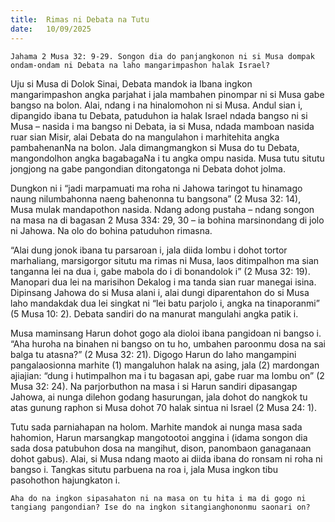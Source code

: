 ```yaml
---
title:  Rimas ni Debata na Tutu
date:   10/09/2025
---
```


`Jahama 2 Musa 32: 9-29. Songon dia do panjangkonon ni si Musa dompak ondam-ondam ni Debata na laho mangarimpashon halak Israel?`

Uju si Musa di Dolok Sinai, Debata mandok ia Ibana ingkon mangarimpashon angka parjahat i jala mambahen pinompar ni si Musa gabe bangso na bolon. Alai, ndang i na hinalomohon ni si Musa. Andul sian i, dipangido ibana tu Debata, patuduhon ia halak Israel ndada bangso ni si Musa – nasida i ma bangso ni Debata, ia si Musa, ndada mamboan nasida ruar sian Misir, alai Debata do na mangulahon i marhitehita angka pambahenanNa na bolon. Jala dimangmangkon si Musa do tu Debata, mangondolhon angka bagabagaNa i tu angka ompu nasida. Musa tutu situtu jongjong na gabe pangondian ditongatonga ni Debata dohot jolma.

Dungkon ni i “jadi marpamuati ma roha ni Jahowa taringot tu hinamago naung nilumbahonna naeng bahenonna tu bangsona” (2 Musa 32: 14), Musa mulak mandapothon nasida. Ndang adong pustaha – ndang songon na masa na di bagasan 2 Musa 334: 29, 30 – ia bohina marsinondang di jolo ni Jahowa. Na olo do bohina patuduhon rimasna.

“Alai dung jonok ibana tu parsaroan i, jala diida lombu i dohot tortor marhaliang, marsigorgor situtu ma rimas ni Musa, laos ditimpalhon ma sian tanganna lei na dua i, gabe mabola do i di bonandolok i” (2 Musa 32: 19). Manopari dua lei na marisihon Dekalog i ma tanda sian ruar manegai isina. Dipinsang Jahowa do si Musa alani i, alai dungi diparentahon do si Musa laho mandakdak dua lei singkat ni “lei batu parjolo i, angka na tinaporanmi” (5 Musa 10: 2). Debata sandiri do na manurat mangulahi angka patik i.

Musa maminsang Harun dohot gogo ala dioloi ibana pangidoan ni bangso i. “Aha huroha na binahen ni bangso on tu ho, umbahen paroonmu dosa na sai balga tu atasna?” (2 Musa 32: 21). Digogo Harun do laho mangampini pangalaosionna marhite (1) mangaluhon halak na asing, jala (2) mardongan ajiajian: “dung i hutimpalhon ma i tu bagasan api, gabe ruar ma lombu on” (2 Musa 32: 24). Na parjorbuthon na masa i si Harun sandiri dipasangap Jahowa, ai nunga dilehon godang hasurungan, jala dohot do nangkok tu atas gunung raphon si Musa dohot 70 halak sintua ni Israel (2 Musa 24: 1).

Tutu sada parniahapan na holom. Marhite mandok ai nunga masa sada hahomion, Harun marsangkap mangotootoi anggina i (idama songon dia sada dosa patubuhon dosa na mangihut, dison, panombaon ganaganaan dohot gabus). Alai, si Musa ndang maoto ai diida ibana do ronsam ni roha ni bangso i. Tangkas situtu parbuena na roa i, jala Musa ingkon tibu pasohothon hajungkaton i.

`Aha do na ingkon sipasahaton ni na masa on tu hita i ma di gogo ni tangiang pangondian? Ise do na ingkon sitangianghononmu saonari on?`